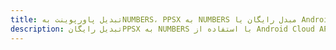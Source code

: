 ---title: تبدیل پاورپوینت بهNUMBERS، PPSX به NUMBERS مبدل رایگان یا Android SDKdescription: تبدیل رایگانPPSX به NUMBERS با استفاده از Android Cloud APIs & SDK. همچنین اسناد Microsoft PowerPoint را در Cloud ایجاد، ویرایش و رندر کنید.---